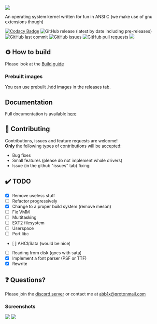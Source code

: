 <img src="https://abbix.me/i/emerald-logo.png" align="center">
<p> An operating system kernel written for fun in ANSI C (we make use of gnu extensions though)</p>

[![Codacy Badge](https://api.codacy.com/project/badge/Grade/c01428b7b3864d1f86eb1753c6c8deaf)](https://app.codacy.com/gh/Abb1x/emerald?utm_source=github.com&utm_medium=referral&utm_content=Abb1x/emerald&utm_campaign=Badge_Grade)
![GitHub release (latest by date including pre-releases)](https://img.shields.io/github/v/release/Abb1x/emerald?include_prereleases)
![GitHub last commit](https://img.shields.io/github/last-commit/Abb1x/emerald)
![GitHub issues](https://img.shields.io/github/issues-raw/Abb1x/emerald)
![GitHub pull requests](https://img.shields.io/github/issues-pr/Abb1x/emerald)
 <a href="https://discord.gg/VMGVJcgVcR"> <img src="https://img.shields.io/discord/813937669407113226"> </a>
## ⚙️ How to build

Please look at the [Build guide](https://github.com/Abb1x/emerald/blob/master/docs/build-guide.md)
### Prebuilt images
You can use prebuilt .hdd images in the releases tab.

## Documentation
Full documentation is available [here](https://emerald.abbix.me)
## 🤝 Contributing
Contributions, issues and feature requests are welcome!
<br />
**Only** the following types of contributions will be accepted:
- Bug fixes
- Small features (please do not implement whole drivers)
- Issue (in the github "issues" tab) fixing

## :heavy_check_mark: TODO
- [x] Remove useless stuff
- [ ] Refactor progressively
- [x] Change to a proper build system (remove meson)
- [ ] Fix VMM
- [ ] Multitasking
- [ ] EXT2 filesystem
- [ ] Userspace
- [ ] Port libc
- [ ] AHCI/Sata (would be nice)
- [ ] Reading from disk (goes with sata)
- [x] Implement a font parser (PSF or TTF)
- [x] Rewrite

## :question: Questions?

Please join the [discord server](https://discord.gg/VMGVJcgVcR) or contact me at abb1x@protonmail.com
### Screenshots

<img src="screenshots/main-new.png">
<img src="screenshots/panic-new.png">
